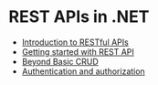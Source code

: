# REST APIs in .NET

- [Introduction to RESTful APIs](/1_introduction_to_restful_apis/readme.md)
- [Getting started with REST API](/2_getting_started_with_rest_api/readme.md)
- [Beyond Basic CRUD](/3_beyond_basic_crud/readme.md)
- [Authentication and authorization](/4_authentication_and_authorization/readme.md)
